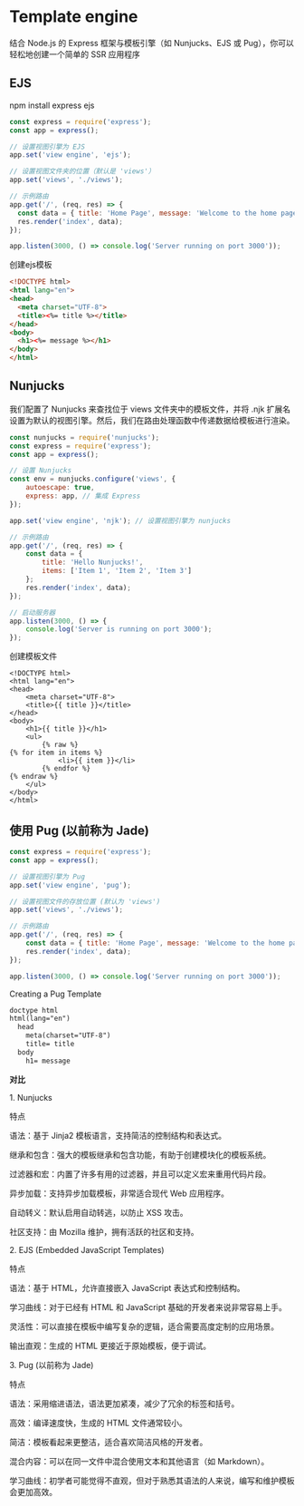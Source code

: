 # Template engine

结合 Node.js 的 Express 框架与模板引擎（如 Nunjucks、EJS 或 Pug），你可以轻松地创建一个简单的 SSR 应用程序

## **EJS**

npm install express ejs

```javascript
const express = require('express');
const app = express();

// 设置视图引擎为 EJS
app.set('view engine', 'ejs');

// 设置视图文件夹的位置（默认是 'views'）
app.set('views', './views');

// 示例路由
app.get('/', (req, res) => {
  const data = { title: 'Home Page', message: 'Welcome to the home page!' };
  res.render('index', data);
});

app.listen(3000, () => console.log('Server running on port 3000'));
```

创建ejs模板

```html
<!DOCTYPE html>
<html lang="en">
<head>
  <meta charset="UTF-8">
  <title><%= title %></title>
</head>
<body>
  <h1><%= message %></h1>
</body>
</html>
```

## **Nunjucks**

我们配置了 Nunjucks 来查找位于 views 文件夹中的模板文件，并将 .njk 扩展名设置为默认的视图引擎。然后，我们在路由处理函数中传递数据给模板进行渲染。

```javascript
const nunjucks = require('nunjucks');
const express = require('express');
const app = express();

// 设置 Nunjucks
const env = nunjucks.configure('views', {
    autoescape: true,
    express: app, // 集成 Express
});

app.set('view engine', 'njk'); // 设置视图引擎为 nunjucks

// 示例路由
app.get('/', (req, res) => {
    const data = {
        title: 'Hello Nunjucks!',
        items: ['Item 1', 'Item 2', 'Item 3']
    };
    res.render('index', data);
});

// 启动服务器
app.listen(3000, () => {
    console.log('Server is running on port 3000');
});

```

创建模板文件

```
<!DOCTYPE html>
<html lang="en">
<head>
    <meta charset="UTF-8">
    <title>{{ title }}</title>
</head>
<body>
    <h1>{{ title }}</h1>
    <ul>
        {% raw %}
{% for item in items %}
            <li>{{ item }}</li>
        {% endfor %}
{% endraw %}
    </ul>
</body>
</html>

```

## **使用 Pug (以前称为 Jade)**

```javascript
const express = require('express');
const app = express();

// 设置视图引擎为 Pug
app.set('view engine', 'pug');

// 设置视图文件的存放位置 (默认为 'views')
app.set('views', './views');

// 示例路由
app.get('/', (req, res) => {
    const data = { title: 'Home Page', message: 'Welcome to the home page!' };
    res.render('index', data);
});

app.listen(3000, () => console.log('Server running on port 3000'));

```

Creating a Pug Template

```html
doctype html
html(lang="en")
  head
    meta(charset="UTF-8")
    title= title
  body
    h1= message

```

**对比**

1\. Nunjucks

特点

语法：基于 Jinja2 模板语言，支持简洁的控制结构和表达式。

继承和包含：强大的模板继承和包含功能，有助于创建模块化的模板系统。

过滤器和宏：内置了许多有用的过滤器，并且可以定义宏来重用代码片段。

异步加载：支持异步加载模板，非常适合现代 Web 应用程序。

自动转义：默认启用自动转逃，以防止 XSS 攻击。

社区支持：由 Mozilla 维护，拥有活跃的社区和支持。

2\. EJS (Embedded JavaScript Templates)

特点

语法：基于 HTML，允许直接嵌入 JavaScript 表达式和控制结构。

学习曲线：对于已经有 HTML 和 JavaScript 基础的开发者来说非常容易上手。

灵活性：可以直接在模板中编写复杂的逻辑，适合需要高度定制的应用场景。

输出直观：生成的 HTML 更接近于原始模板，便于调试。

3\. Pug (以前称为 Jade)

特点

语法：采用缩进语法，语法更加紧凑，减少了冗余的标签和括号。

高效：编译速度快，生成的 HTML 文件通常较小。

简洁：模板看起来更整洁，适合喜欢简洁风格的开发者。

混合内容：可以在同一文件中混合使用文本和其他语言（如 Markdown）。

学习曲线：初学者可能觉得不直观，但对于熟悉其语法的人来说，编写和维护模板会更加高效。
